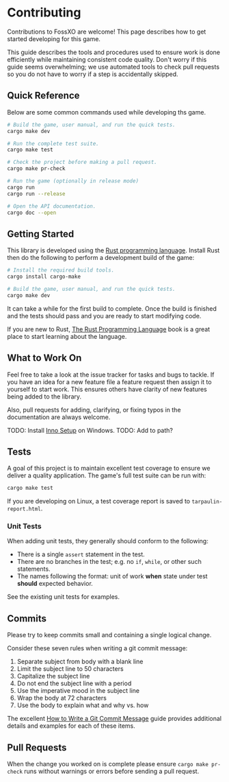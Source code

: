 # Contributing
Contributions to FossXO are welcome! This page describes how to get started
developing for this game.

This guide describes the tools and procedures used to ensure work is done
efficiently while maintaining consistent code quality. Don't worry if this
guide seems overwhelming; we use automated tools to check pull requests
so you do not have to worry if a step is accidentally skipped.


## Quick Reference
Below are some common commands used while developing ths game.

```bash
# Build the game, user manual, and run the quick tests.
cargo make dev

# Run the complete test suite.
cargo make test

# Check the project before making a pull request.
cargo make pr-check

# Run the game (optionally in release mode)
cargo run
cargo run --release

# Open the API documentation.
cargo doc --open
```


## Getting Started
This library is developed using the [Rust programming language](https://www.rust-lang.org/).
Install Rust then do the following to perform a development build of the game:

```bash
# Install the required build tools.
cargo install cargo-make

# Build the game, user manual, and run the quick tests.
cargo make dev
```

It can take a while for the first build to complete. Once the build is finished
and the tests should pass and you are ready to start modifying code.

If you are new to Rust, [The Rust Programming Language](https://doc.rust-lang.org/stable/book/)
book is a great place to start learning about the language.

## What to Work On
Feel free to take a look at the issue tracker for tasks and bugs to tackle.
If you have an idea for a new feature file a feature request then assign it
to yourself to start work. This ensures others have clarity of new features
being added to the library.

Also, pull requests for adding, clarifying, or fixing typos in the
documentation are always welcome.

TODO: Install [Inno Setup](https://jrsoftware.org/isdl.php) on Windows.
TODO: Add to path?


## Tests
A goal of this project is to maintain excellent test coverage to ensure we
deliver a quality application. The game's full test suite can be run with:

```bash
cargo make test
```

If you are developing on Linux, a test coverage report is saved to
 `tarpaulin-report.html`.

### Unit Tests
When adding unit tests, they generally should conform to the following:

* There is a single `assert` statement in the test.
* There are no branches in the test; e.g. no `if`, `while`, or other such statements.
* The names following the format: unit of work **when** state under test **should** expected behavior.

See the existing unit tests for examples.


## Commits
Please try to keep commits small and containing a single logical change.

Consider these seven rules when writing a git commit message:

1. Separate subject from body with a blank line
2. Limit the subject line to 50 characters
3. Capitalize the subject line
4. Do not end the subject line with a period
5. Use the imperative mood in the subject line
6. Wrap the body at 72 characters
7. Use the body to explain what and why vs. how

The excellent [How to Write a Git Commit Message](https://chris.beams.io/posts/git-commit/)
guide provides additional details and examples for each of these items.


## Pull Requests
When the change you worked on is complete please ensure `cargo make pr-check`
runs without warnings or errors before sending a pull request.
